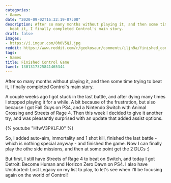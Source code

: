 ```yaml
---
categories:
- Games
date: "2020-09-02T16:32:19-07:00"
description: After so many months without playing it, and then some time trying to
  beat it, I finally completed Control's main story.
draft: false
images:
- https://i.imgur.com/0h0V5QJ.jpg
reddit: https://www.reddit.com/r/geekosaur/comments/iljn9a/finished_control_game/
tags:
- Games
title: Finished Control Game
tweet: 1301317325841465344
---
```


After so many months without playing it, and then some time trying to beat it, I finally completed Control's main story.

A couple weeks ago I got stuck in the last battle, and after dying many times I stopped playing it for a while. A bit because of the frustration, but also because I got Fall Guys on PS4, and a Nintendo Switch with Animal Crossing and Streets of Rage 4. Then this week I decided to give it another try, and was pleasantly surprised with an update that added assist options.

<!--more-->

{% youtube "HfwV3PKLFJ0" %}  

So, I added auto-aim, immortality and 1 shot kill, finished the last battle - which is nothing special anyway - and finished the game. Now I can finally play the othe side missions, and then at some point get the 2 DLCs :)

But first, I still have Streets of Rage 4 to beat on Switch, and today I got Detroit: Become Human and Horizon Zero Dawn on PS4. I also have Uncharted: Lost Legacy on my list to play, to let's see when I'll be focusing again on the world of Control!